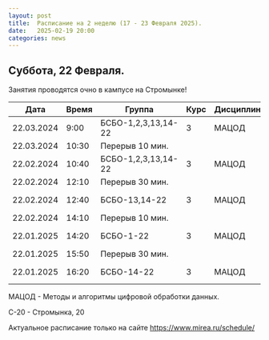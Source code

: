 ```yaml
---
layout: post
title:  Расписание на 2 неделю (17 - 23 Февраля 2025).
date:   2025-02-19 20:00
categories: news
---
```


## Суббота, 22 Февраля.

Занятия проводятся очно в кампусе на Стромынке!

| Дата          | Время   | Группа               | Курс | Дисциплина  | Аудитория  | Материалы |
| ------------- | ------- | -------------------- | ---- | ----------- | ---------- | --------- |
|22.03.2024     |9:00     |БСБО-1,2,3,13,14-22   |   3  |МАЦОД        |  350 (С-20)|           |
|22.03.2024     |10:30    |Перерыв 10 мин.       |      |             |            |           |
|22.02.2024     |10:40    |БСБО-1,2,3,13,14-22   |   3  |МАЦОД        |  350 (С-20)|           |
|22.02.2024     |12:10    |Перерыв 30 мин.       |      |             |            |           |
|22.02.2024     |12:40    |БСБО-13,14-22         |   3  |МАЦОД        |  459 (С-20)|           |
|22.02.2024     |14:10    |Перерыв 10 мин.       |      |             |            |           |
|22.01.2025     |14:20    |БСБО-1-22             |   3  |МАЦОД        |  459 (С-20)|           |
|22.01.2025     |15:50    |Перерыв 30 мин.       |      |             |            |           |
|22.01.2025     |16:20    |БСБО-14-22            |   3  |МАЦОД        |  446 (С-20)|           |

МАЦОД - Методы и алгоритмы цифровой обработки данных.

С-20 - Стромынка, 20

Актуальное расписание только на сайте https://www.mirea.ru/schedule/



